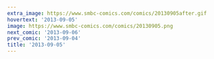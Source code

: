 ```yaml
---
extra_image: https://www.smbc-comics.com/comics/20130905after.gif
hovertext: '2013-09-05'
image: https://www.smbc-comics.com/comics/20130905.png
next_comic: '2013-09-06'
prev_comic: '2013-09-04'
title: '2013-09-05'
---
```


